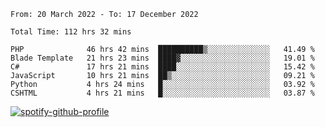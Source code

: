 <!--START_SECTION:waka-->

```text
From: 20 March 2022 - To: 17 December 2022

Total Time: 112 hrs 32 mins

PHP              46 hrs 42 mins  ██████████▒░░░░░░░░░░░░░░   41.49 %
Blade Template   21 hrs 23 mins  ████▓░░░░░░░░░░░░░░░░░░░░   19.01 %
C#               17 hrs 21 mins  ████░░░░░░░░░░░░░░░░░░░░░   15.42 %
JavaScript       10 hrs 21 mins  ██▒░░░░░░░░░░░░░░░░░░░░░░   09.21 %
Python           4 hrs 24 mins   █░░░░░░░░░░░░░░░░░░░░░░░░   03.92 %
CSHTML           4 hrs 21 mins   █░░░░░░░░░░░░░░░░░░░░░░░░   03.87 %
```

<!--END_SECTION:waka-->
[![spotify-github-profile](https://spotify-github-profile.vercel.app/api/view?uid=c00zprrvy9xiloa9qnco3hmng&cover_image=true&theme=novatorem&show_offline=false&background_color=121212&bar_color=53b14f&bar_color_cover=false)](https://spotify-github-profile.vercel.app/api/view?uid=c00zprrvy9xiloa9qnco3hmng&redirect=true)
